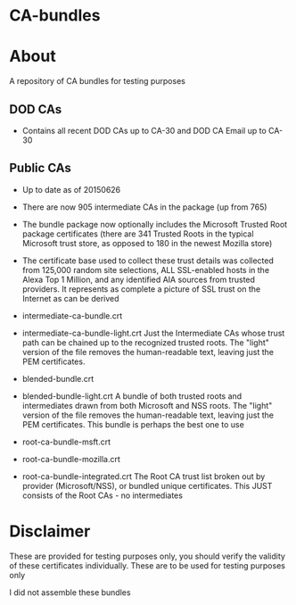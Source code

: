 CA-bundles
==============

# About

A repository of CA bundles for testing purposes

## DOD CAs
* Contains all recent DOD CAs up to CA-30 and DOD CA Email up to CA-30


## Public CAs
* Up to date as of 20150626 

* There are now 905 intermediate CAs in the package (up from 765)
* The bundle package now optionally includes the Microsoft Trusted Root package certificates (there are 341 Trusted Roots in the typical Microsoft trust store, as opposed to 180 in the newest Mozilla store)
* The certificate base used to collect these trust details was collected from 125,000 random site selections, ALL SSL-enabled hosts in the Alexa Top 1 Million, and any identified AIA sources from trusted providers. It represents as complete a picture of SSL trust on the Internet as can be derived

* intermediate-ca-bundle.crt
* intermediate-ca-bundle-light.crt
   Just the Intermediate CAs whose trust path can be chained up to the recognized trusted roots. The "light" version of the file removes the human-readable text, leaving just the PEM certificates.
 
* blended-bundle.crt
* blended-bundle-light.crt
   A bundle of both trusted roots and intermediates drawn from both Microsoft and NSS roots. The "light" version of the file removes the human-readable text, leaving just the PEM certificates. This bundle is perhaps the best one to use
 
* root-ca-bundle-msft.crt
* root-ca-bundle-mozilla.crt
* root-ca-bundle-integrated.crt
   The Root CA trust list broken out by provider (Microsoft/NSS), or bundled unique certificates. This JUST consists of the Root CAs - no intermediates

# Disclaimer
 These are provided for testing purposes only, you should verify the validity of these certificates individually. These are to be used for testing purposes only

 I did not assemble these bundles